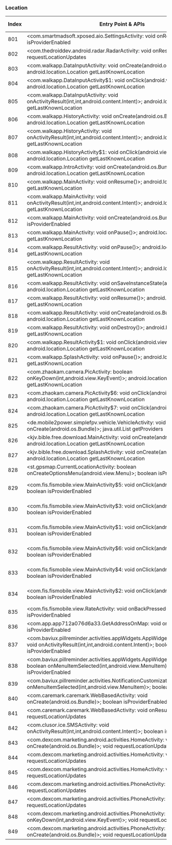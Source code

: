 ### Location
| Index | Entry Point & APIs | Screen shot | Resource id | Label |
| ------------- | ------------- | ------------- |-------------|-------------|
| 801 | <com.smartmadsoft.xposed.aio.SettingsActivity: void onResume()>; boolean isProviderEnabled | ![](D:\COSMOS\output\py\Play_win8\Libraries_Demo\com.smartmadsoft.xposed.aio\com.smartmadsoft.xposed.aio.SettingsActivity.png) |  | |
| 802 | <com.thedroiddev.android.radar.RadarActivity: void onResume()>; void requestLocationUpdates | ![](D:\COSMOS\output\py\Play_win8\Libraries_Demo\com.thedroiddev.android.radar\com.thedroiddev.android.radar.RadarActivity.png) |  | |
| 803 | <com.walkapp.DataInputActivity: void onCreate(android.os.Bundle)>; android.location.Location getLastKnownLocation | ![](D:\COSMOS\output\py\Play_win8\Libraries_Demo\com.walkapp\com.walkapp.DataInputActivity.png) |  | |
| 804 | <com.walkapp.DataInputActivity$1: void onClick(android.view.View)>; android.location.Location getLastKnownLocation | ![](D:\COSMOS\output\py\Play_win8\Libraries_Demo\com.walkapp\com.walkapp.DataInputActivity.png) |  | |
| 805 | <com.walkapp.DataInputActivity: void onActivityResult(int,int,android.content.Intent)>; android.location.Location getLastKnownLocation | ![](D:\COSMOS\output\py\Play_win8\Libraries_Demo\com.walkapp\com.walkapp.DataInputActivity.png) |  | |
| 806 | <com.walkapp.HistoryActivity: void onCreate(android.os.Bundle)>; android.location.Location getLastKnownLocation | ![](D:\COSMOS\output\py\Play_win8\Libraries_Demo\com.walkapp\com.walkapp.HistoryActivity.png) |  | |
| 807 | <com.walkapp.HistoryActivity: void onActivityResult(int,int,android.content.Intent)>; android.location.Location getLastKnownLocation | ![](D:\COSMOS\output\py\Play_win8\Libraries_Demo\com.walkapp\com.walkapp.HistoryActivity.png) |  | |
| 808 | <com.walkapp.HistoryActivity$1: void onClick(android.view.View)>; android.location.Location getLastKnownLocation | ![](D:\COSMOS\output\py\Play_win8\Libraries_Demo\com.walkapp\com.walkapp.HistoryActivity.png) |  | |
| 809 | <com.walkapp.IntroActivity: void onCreate(android.os.Bundle)>; android.location.Location getLastKnownLocation | ![](D:\COSMOS\output\py\Play_win8\Libraries_Demo\com.walkapp\com.walkapp.IntroActivity.png) |  | |
| 810 | <com.walkapp.MainActivity: void onResume()>; android.location.Location getLastKnownLocation | ![](D:\COSMOS\output\py\Play_win8\Libraries_Demo\com.walkapp\com.walkapp.MainActivity.png) |  | |
| 811 | <com.walkapp.MainActivity: void onActivityResult(int,int,android.content.Intent)>; android.location.Location getLastKnownLocation | ![](D:\COSMOS\output\py\Play_win8\Libraries_Demo\com.walkapp\com.walkapp.MainActivity.png) |  | |
| 812 | <com.walkapp.MainActivity: void onCreate(android.os.Bundle)>; boolean isProviderEnabled | ![](D:\COSMOS\output\py\Play_win8\Libraries_Demo\com.walkapp\com.walkapp.MainActivity.png) |  | |
| 813 | <com.walkapp.MainActivity: void onPause()>; android.location.Location getLastKnownLocation | ![](D:\COSMOS\output\py\Play_win8\Libraries_Demo\com.walkapp\com.walkapp.MainActivity.png) |  | |
| 814 | <com.walkapp.ResultActivity: void onPause()>; android.location.Location getLastKnownLocation | ![](D:\COSMOS\output\py\Play_win8\Libraries_Demo\com.walkapp\com.walkapp.ResultActivity.png) |  | |
| 815 | <com.walkapp.ResultActivity: void onActivityResult(int,int,android.content.Intent)>; android.location.Location getLastKnownLocation | ![](D:\COSMOS\output\py\Play_win8\Libraries_Demo\com.walkapp\com.walkapp.ResultActivity.png) |  | |
| 816 | <com.walkapp.ResultActivity: void onSaveInstanceState(android.os.Bundle)>; android.location.Location getLastKnownLocation | ![](D:\COSMOS\output\py\Play_win8\Libraries_Demo\com.walkapp\com.walkapp.ResultActivity.png) |  | |
| 817 | <com.walkapp.ResultActivity: void onResume()>; android.location.Location getLastKnownLocation | ![](D:\COSMOS\output\py\Play_win8\Libraries_Demo\com.walkapp\com.walkapp.ResultActivity.png) |  | |
| 818 | <com.walkapp.ResultActivity: void onCreate(android.os.Bundle)>; android.location.Location getLastKnownLocation | ![](D:\COSMOS\output\py\Play_win8\Libraries_Demo\com.walkapp\com.walkapp.ResultActivity.png) |  | |
| 819 | <com.walkapp.ResultActivity: void onDestroy()>; android.location.Location getLastKnownLocation | ![](D:\COSMOS\output\py\Play_win8\Libraries_Demo\com.walkapp\com.walkapp.ResultActivity.png) |  | |
| 820 | <com.walkapp.ResultActivity$1: void onClick(android.view.View)>; android.location.Location getLastKnownLocation | ![](D:\COSMOS\output\py\Play_win8\Libraries_Demo\com.walkapp\com.walkapp.ResultActivity.png) |  | |
| 821 | <com.walkapp.SplashActivity: void onPause()>; android.location.Location getLastKnownLocation | ![](D:\COSMOS\output\py\Play_win8\Libraries_Demo\com.walkapp\com.walkapp.SplashActivity.png) |  | |
| 822 | <com.zhaokam.camera.PicActivity: boolean onKeyDown(int,android.view.KeyEvent)>; android.location.Location getLastKnownLocation | ![](D:\COSMOS\output\py\Play_win8\Libraries_Demo\com.zhaokam.camera\com.zhaokam.camera.PicActivity.png) |  | |
| 823 | <com.zhaokam.camera.PicActivity$6: void onClick(android.view.View)>; android.location.Location getLastKnownLocation | ![](D:\COSMOS\output\py\Play_win8\Libraries_Demo\com.zhaokam.camera\com.zhaokam.camera.PicActivity.png) |  | |
| 824 | <com.zhaokam.camera.PicActivity$7: void onClick(android.view.View)>; android.location.Location getLastKnownLocation | ![](D:\COSMOS\output\py\Play_win8\Libraries_Demo\com.zhaokam.camera\com.zhaokam.camera.PicActivity.png) |  | |
| 825 | <de.mobile2power.simplefpv.vehicle.VehicleActivity: void onCreate(android.os.Bundle)>; java.util.List getProviders | ![](D:\COSMOS\output\py\Play_win8\Libraries_Demo\de.mobile2power.simplefpv\de.mobile2power.simplefpv.vehicle.VehicleActivity.png) |  | |
| 826 | <kjv.bible.free.download.MainActivity: void onCreate(android.os.Bundle)>; android.location.Location getLastKnownLocation | ![](D:\COSMOS\output\py\Play_win8\Libraries_Demo\kjv.bible.free.download\kjv.bible.free.download.MainActivity.png) |  | |
| 827 | <kjv.bible.free.download.SplashActivity: void onCreate(android.os.Bundle)>; android.location.Location getLastKnownLocation | ![](D:\COSMOS\output\py\Play_win8\Libraries_Demo\kjv.bible.free.download\kjv.bible.free.download.SplashActivity.png) |  | |
| 828 | <st.gpsmap.CurrentLocationActivity: boolean onCreateOptionsMenu(android.view.Menu)>; boolean isProviderEnabled | ![](D:\COSMOS\output\py\Play_win8\Libraries_Demo\st.gpsmap\st.gpsmap.CurrentLocationActivity.png) |  | |
| 829 | <com.fis.fismobile.view.MainActivity$5: void onClick(android.view.View)>; boolean isProviderEnabled | ![](D:\COSMOS\output\py\Play_win8\Medical\com.medcom.fismobile\com.fis.fismobile.view.MainActivity.png) | {'2131493344': <sensitive_component.SensitiveComponent.SensitiveView object at 0x0000026CFFAFA550>} | |
| 830 | <com.fis.fismobile.view.MainActivity$3: void onClick(android.view.View)>; boolean isProviderEnabled | ![](D:\COSMOS\output\py\Play_win8\Medical\com.medcom.fismobile\com.fis.fismobile.view.MainActivity.png) | {'2131493342': <sensitive_component.SensitiveComponent.SensitiveView object at 0x0000026CFFAFA978>} | |
| 831 | <com.fis.fismobile.view.MainActivity$1: void onClick(android.view.View)>; boolean isProviderEnabled | ![](D:\COSMOS\output\py\Play_win8\Medical\com.medcom.fismobile\com.fis.fismobile.view.MainActivity.png) | {'2131493343': <sensitive_component.SensitiveComponent.SensitiveView object at 0x0000026CFFAFA588>} | |
| 832 | <com.fis.fismobile.view.MainActivity$6: void onClick(android.view.View)>; boolean isProviderEnabled | ![](D:\COSMOS\output\py\Play_win8\Medical\com.medcom.fismobile\com.fis.fismobile.view.MainActivity.png) | {'2131493346': <sensitive_component.SensitiveComponent.SensitiveView object at 0x0000026CFFAFA6A0>} | |
| 833 | <com.fis.fismobile.view.MainActivity$4: void onClick(android.view.View)>; boolean isProviderEnabled | ![](D:\COSMOS\output\py\Play_win8\Medical\com.medcom.fismobile\com.fis.fismobile.view.MainActivity.png) | {'2131493345': <sensitive_component.SensitiveComponent.SensitiveView object at 0x0000026CFFAFA3C8>} | |
| 834 | <com.fis.fismobile.view.MainActivity$2: void onClick(android.view.View)>; boolean isProviderEnabled | ![](D:\COSMOS\output\py\Play_win8\Medical\com.medcom.fismobile\com.fis.fismobile.view.MainActivity.png) | {'2131493341': <sensitive_component.SensitiveComponent.SensitiveView object at 0x0000026CFFAFA668>} | |
| 835 | <com.fis.fismobile.view.RateActivity: void onBackPressed()>; boolean isProviderEnabled | ![](D:\COSMOS\output\py\Play_win8\Medical\com.medcom.fismobile\com.fis.fismobile.view.RateActivity.png) |  | |
| 836 | <com.app.app712a076d6a33.GetAddressOnMap: void onResume()>; boolean isProviderEnabled | ![](D:\COSMOS\output\py\Play_win8\Medical\com.app.app712a076d6a33\com.app.app712a076d6a33.GetAddressOnMap.png) |  | |
| 837 | <com.baviux.pillreminder.activities.appWidgets.AppWidgetsPreferenceActivity: void onActivityResult(int,int,android.content.Intent)>; boolean isProviderEnabled | ![](D:\COSMOS\output\py\Play_win8\Medical\com.baviux.pillreminder\com.baviux.pillreminder.activities.appWidgets.AppWidgetsPreferenceActivity.png) |  | |
| 838 | <com.baviux.pillreminder.activities.appWidgets.AppWidgetsPreferenceActivity: boolean onMenuItemSelected(int,android.view.MenuItem)>; boolean isProviderEnabled | ![](D:\COSMOS\output\py\Play_win8\Medical\com.baviux.pillreminder\com.baviux.pillreminder.activities.appWidgets.AppWidgetsPreferenceActivity.png) |  | |
| 839 | <com.baviux.pillreminder.activities.NotificationCustomizationActivity: boolean onMenuItemSelected(int,android.view.MenuItem)>; boolean isProviderEnabled | ![](D:\COSMOS\output\py\Play_win8\Medical\com.baviux.pillreminder\com.baviux.pillreminder.activities.NotificationCustomizationActivity.png) |  | |
| 840 | <com.caremark.caremark.WebBasedActivity: void onCreate(android.os.Bundle)>; boolean isProviderEnabled | ![](D:\COSMOS\output\py\Play_win8\Medical\com.caremark.caremark\com.caremark.caremark.WebBasedActivity.png) |  | |
| 841 | <com.caremark.caremark.WebBasedActivity: void onResume()>; void requestLocationUpdates | ![](D:\COSMOS\output\py\Play_win8\Medical\com.caremark.caremark\com.caremark.caremark.WebBasedActivity.png) |  | |
| 842 | <com.clusor.ice.SMSActivity: void onActivityResult(int,int,android.content.Intent)>; boolean isProviderEnabled | ![](D:\COSMOS\output\py\Play_win8\Medical\com.clusor.ice\com.clusor.ice.SMSActivity.png) |  | |
| 843 | <com.dexcom.marketing.android.activities.HomeActivity: void onCreate(android.os.Bundle)>; void requestLocationUpdates | ![](D:\COSMOS\output\py\Play_win8\Medical\com.dexcom.marketing.android\com.dexcom.marketing.android.activities.HomeActivity.png) |  | |
| 844 | <com.dexcom.marketing.android.activities.HomeActivity: void onStart()>; void requestLocationUpdates | ![](D:\COSMOS\output\py\Play_win8\Medical\com.dexcom.marketing.android\com.dexcom.marketing.android.activities.HomeActivity.png) |  | |
| 845 | <com.dexcom.marketing.android.activities.HomeActivity: void onStop()>; void requestLocationUpdates | ![](D:\COSMOS\output\py\Play_win8\Medical\com.dexcom.marketing.android\com.dexcom.marketing.android.activities.HomeActivity.png) |  | |
| 846 | <com.dexcom.marketing.android.activities.PhoneActivity: void onStop()>; void requestLocationUpdates | ![](D:\COSMOS\output\py\Play_win8\Medical\com.dexcom.marketing.android\com.dexcom.marketing.android.activities.PhoneActivity.png) |  | |
| 847 | <com.dexcom.marketing.android.activities.PhoneActivity: void onStart()>; void requestLocationUpdates | ![](D:\COSMOS\output\py\Play_win8\Medical\com.dexcom.marketing.android\com.dexcom.marketing.android.activities.PhoneActivity.png) |  | |
| 848 | <com.dexcom.marketing.android.activities.PhoneActivity: boolean onKeyDown(int,android.view.KeyEvent)>; void requestLocationUpdates | ![](D:\COSMOS\output\py\Play_win8\Medical\com.dexcom.marketing.android\com.dexcom.marketing.android.activities.PhoneActivity.png) |  | |
| 849 | <com.dexcom.marketing.android.activities.PhoneActivity: void onCreate(android.os.Bundle)>; void requestLocationUpdates | ![](D:\COSMOS\output\py\Play_win8\Medical\com.dexcom.marketing.android\com.dexcom.marketing.android.activities.PhoneActivity.png) |  | |
